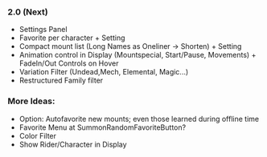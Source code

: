 ### 2.0 (Next)
- Settings Panel
- Favorite per character + Setting
- Compact mount list (Long Names as Oneliner -> Shorten) + Setting
- Animation control in Display (Mountspecial, Start/Pause, Movements) + FadeIn/Out Controls on Hover
- Variation Filter (Undead,Mech, Elemental, Magic...)
- Restructured Family filter

### More Ideas:
- Option: Autofavorite new mounts; even those learned during offline time
- Favorite Menu at SummonRandomFavoriteButton?
- Color Filter
- Show Rider/Character in Display